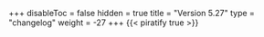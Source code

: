 +++
disableToc = false
hidden = true
title = "Version 5.27"
type = "changelog"
weight = -27
+++
{{< piratify true >}}
